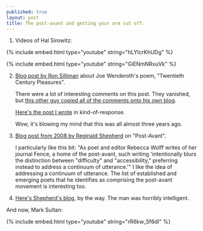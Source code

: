 ```yaml
---
published: true
layout: post
title: The post-avant and getting your arm cut off.
---
```


1. Videos of Hal Sirowitz:

{% include embed.html type="youtube" string="hLYlcrKhUDg" %}
	
{% include embed.html type="youtube" string="GiENmNRxuVk" %}

2. [Blog post by Ron Silliman](http://ronsilliman.blogspot.com/2008/09/of-19-authors-whose-books-i-read-in.html) about Joe Wenderoth's poem, "Twentieth Century Pleasures".

	There were a lot of interesting comments on this post. They vanished, but [this other guy copied all of the comments onto his own blog](http://joebrainardspyjamas.blogspot.com/2008/09/i-support-joe-wenderoth-buttons.html
).

	[Here's the post I wrote](http://elliotharmon.livejournal.com/84105.html) in kind-of-response.

	Wow, it's blowing my mind that this was all almost three years ago.

3. [Blog post from 2008 by Reginald Shepherd](http://www.poetryfoundation.org/harriet/2008/02/who-you-callin-post-avant/
) on "Post-Avant".

	I particularly like this bit: "As poet and editor Rebecca Wolff writes of her journal Fence, a home of the post-avant, such writing 'intentionally blurs the distinction between "difficulty" and "accessibility," preferring instead to address a continuum of utterance.'" I like the idea of addressing a continuum of utterance.
The list of established and emerging poets that he identifies as comprising the post-avant movement is interesting too.

4. [Here's Shepherd's blog](http://reginaldshepherd.blogspot.com/), by the way. The man was horribly intelligent.

And now, Mark Sultan:

{% include embed.html type="youtube" string="rR6kw_5f6dI" %}
